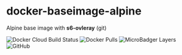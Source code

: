 # docker-baseimage-alpine

Alpine base image with **s6-ovleray** (git)

![Docker Cloud Build Status](https://img.shields.io/docker/cloud/build/chruth/alpine-base?style=flat-square)
![Docker Pulls](https://img.shields.io/docker/pulls/chruth/alpine-base?style=flat-square)
![MicroBadger Layers](https://img.shields.io/microbadger/layers/chruth/alpine-base?style=flat-square)
![GitHub](https://img.shields.io/github/license/chruth/alpine-base?style=flat-square)